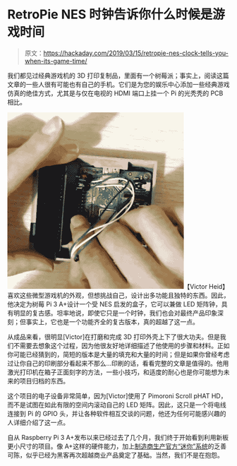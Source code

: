 # RetroPie NES 时钟告诉你什么时候是游戏时间

> 原文：<https://hackaday.com/2019/03/15/retropie-nes-clock-tells-you-when-its-game-time/>

我们都见过经典游戏机的 3D 打印复制品，里面有一个树莓派；事实上，阅读这篇文章的一些人很有可能也有自己的手机。它们是为您的娱乐中心添加一些经典游戏仿真的绝佳方式，尤其是与仅在电视的 HDMI 端口上挂一个 Pi 的光秃秃的 PCB 相比。

[![](img/805fccccae4b173321e5dcc7ae8ef8a3.png)](https://hackaday.com/wp-content/uploads/2019/03/nesclock_detail.jpg)【Victor Heid】喜欢这些微型游戏机的外观，但想挑战自己，设计出多功能且独特的东西。因此，他决定为树莓 Pi 3 A+设计一个受 NES 启发的盒子，它可以兼做 LED 矩阵钟，具有明显的复古感。坦率地说，即使它只是一个时钟，我们也会对最终产品印象深刻；但事实上，它也是一个功能齐全的复古版本，真的超越了这一点。

从成品来看，很明显[Victor]在打磨和完成 3D 打印外壳上下了很大功夫。但是我们不需要去想象这个过程，因为他很友好地详细描述了他使用的步骤和材料。正如你可能已经猜到的，简短的版本是大量的填充和大量的时间；但是如果你曾经考虑过让你自己的印刷部分看起来不那么…印刷的话，看看完整的文章是值得的。他用激光打印机在箱子正面刻字的方法，一些小技巧，和适度的耐心也是你可能想为未来的项目归档的东西。

这个项目的电子设备非常简单，因为[Victor]使用了 Pimoroni Scroll pHAT HD，而不是试图在如此有限的空间内滚动自己的 LED 矩阵。因此，这只是一个将电线连接到 Pi 的 GPIO 头，并让各种软件相互交谈的问题，他还为任何可能感兴趣的人详细介绍了这一点。

自从 Raspberry Pi 3 A+发布以来已经过去了几个月，我们终于开始看到利用新板更小尺寸的项目。像 A+这样的硬件能力，加上[制造商生产官方“迷你”系统](https://hackaday.com/2018/12/23/nintendo-does-sony-better-than-sony/)的乏善可陈，似乎已经为黑客再次超越商业产品奠定了基础。当然，我们不是在抱怨。